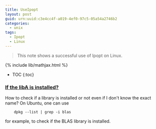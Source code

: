 ```yaml
---
title: UseIpopt
layout: post
guid: urn:uuid:c3e4cc4f-a019-4ef0-97c5-05a54a2746b2
categories:
  - unix
tags:
  - Ipopt
  - Linux
---
```


> This note shows a successful use of Ipopt on Linux.

{% include lib/mathjax.html %}

* TOC
{:toc}

### [If the libA is installed?](https://www.ostechnix.com/how-to-find-if-a-package-is-installed-or-not-in-linux-and-unix/)

How to check if a library is installed or not even if I don't know the exact name? On Ubuntu, one can use 
```
    dpkg --list | grep -i blas
```
for example, to check if the BLAS library is installed.
